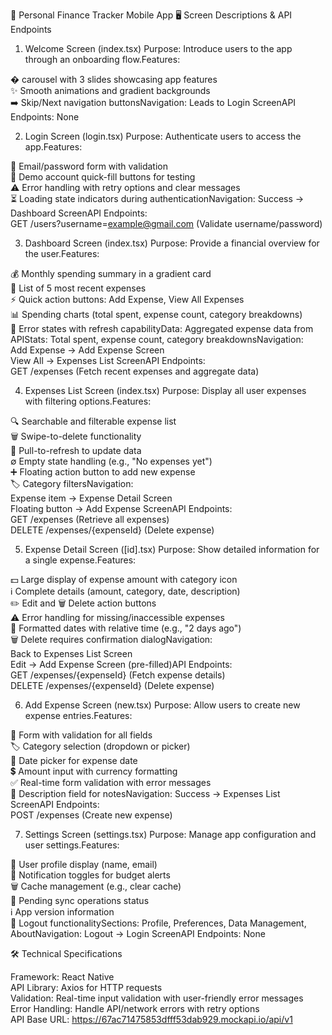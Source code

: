 📱 Personal Finance Tracker Mobile App
🖥️ Screen Descriptions & API Endpoints
1. Welcome Screen (index.tsx)
Purpose: Introduce users to the app through an onboarding flow.Features:  

� carousel with 3 slides showcasing app features  
✨ Smooth animations and gradient backgrounds  
➡️ Skip/Next navigation buttonsNavigation: Leads to Login ScreenAPI Endpoints: None


2. Login Screen (login.tsx)
Purpose: Authenticate users to access the app.Features:  

📧 Email/password form with validation  
🚀 Demo account quick-fill buttons for testing  
⚠️ Error handling with retry options and clear messages  
⏳ Loading state indicators during authenticationNavigation: Success → Dashboard ScreenAPI Endpoints:  
GET /users?username=example@gmail.com (Validate username/password)


3. Dashboard Screen (index.tsx)
Purpose: Provide a financial overview for the user.Features:  

💰 Monthly spending summary in a gradient card  
📜 List of 5 most recent expenses  
⚡ Quick action buttons: Add Expense, View All Expenses  
📊 Spending charts (total spent, expense count, category breakdowns)  
🔄 Error states with refresh capabilityData: Aggregated expense data from APIStats: Total spent, expense count, category breakdownsNavigation:  
Add Expense → Add Expense Screen  
View All → Expenses List ScreenAPI Endpoints:  
GET /expenses (Fetch recent expenses and aggregate data)


4. Expenses List Screen (index.tsx)
Purpose: Display all user expenses with filtering options.Features:  

🔍 Searchable and filterable expense list  
🗑️ Swipe-to-delete functionality  
🔄 Pull-to-refresh to update data  
∅ Empty state handling (e.g., "No expenses yet")  
➕ Floating action button to add new expense  
🏷️ Category filtersNavigation:  
Expense item → Expense Detail Screen  
Floating button → Add Expense ScreenAPI Endpoints:  
GET /expenses (Retrieve all expenses)  
DELETE /expenses/{expenseId} (Delete expense)


5. Expense Detail Screen ([id].tsx)
Purpose: Show detailed information for a single expense.Features:  

💵 Large display of expense amount with category icon  
ℹ️ Complete details (amount, category, date, description)  
✏️ Edit and 🗑️ Delete action buttons  
⚠️ Error handling for missing/inaccessible expenses  
📅 Formatted dates with relative time (e.g., "2 days ago")  
🗑️ Delete requires confirmation dialogNavigation:  
Back to Expenses List Screen  
Edit → Add Expense Screen (pre-filled)API Endpoints:  
GET /expenses/{expenseId} (Fetch expense details)  
DELETE /expenses/{expenseId} (Delete expense)


6. Add Expense Screen (new.tsx)
Purpose: Allow users to create new expense entries.Features:  

📝 Form with validation for all fields  
🏷️ Category selection (dropdown or picker)  
📅 Date picker for expense date  
💲 Amount input with currency formatting  
✅ Real-time form validation with error messages  
📜 Description field for notesNavigation: Success → Expenses List ScreenAPI Endpoints:  
POST /expenses (Create new expense)


7. Settings Screen (settings.tsx)
Purpose: Manage app configuration and user settings.Features:  

👤 User profile display (name, email)  
🔔 Notification toggles for budget alerts  
🗑️ Cache management (e.g., clear cache)  
🔄 Pending sync operations status  
ℹ️ App version information  
🚪 Logout functionalitySections: Profile, Preferences, Data Management, AboutNavigation: Logout → Login ScreenAPI Endpoints: None


🛠️ Technical Specifications

Framework: React Native  
API Library: Axios for HTTP requests  
Validation: Real-time input validation with user-friendly error messages  
Error Handling: Handle API/network errors with retry options  
API Base URL: https://67ac71475853dfff53dab929.mockapi.io/api/v1

